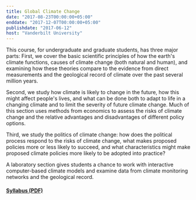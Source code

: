 ```yaml
---
title: Global Climate Change
date: "2017-08-23T00:00:00+05:00"
enddate: "2017-12-07T00:00:00+05:00"
publishdate: "2017-06-12"
host: "Vanderbilt University"
---
```


This course, for undergraduate and graduate students, has three major parts:
First, we cover the basic scientific
principles of how the earth's climate functions, causes of climate change
(both natural and human), and examining how these theories compare to the
evidence from direct measurements and the geological record of climate over
the past several million years.

Second, we study how climate is likely to change in the future, how this might
affect people's lives, and what can be done both to adapt to life in a changing
climate and to limit the severity of future climate change. Much of this section
uses methods from economics to assess the risks of climate change and the relative
advantages and disadvantages of different policy options.

Third, we study the politics of climate change: how does the political process
respond to the risks of climate change, what makes proposed policies more or
less likely to succeed, and what characteristics might make proposed climate policies
more likely to be adopted into practice?

A laboratory section gives students a chance to work with interactive
computer-based climate models and examine data from climate monitoring networks
and the geological record.

<!--more-->

#### [Syllabus (PDF)](https://www.jonathangilligan.org/files/teaching/EES_3310_5310_Syllabus.pdf)
